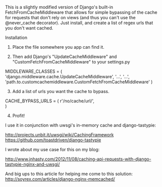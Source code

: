 This is a slightly modified version of Django's built-in FetchFromCacheMiddleware that allows for simple bypassing of the cache for requests that don't rely on views (and thus you can't use the @never_cache decorator). Just install, and create a list of regex urls that you don't want cached.

Installation

1) Place the file somewhere you app can find it.

2) Then add Django's "UpdateCacheMiddleware" and "CustomFetchFromCacheMiddleware" to your settings.py

MIDDLEWARE_CLASSES = (
    'django.middleware.cache.UpdateCacheMiddleware',
    '...',
    '...',
    'path.to.customcachemiddleware.CustomFetchFromCacheMiddleware'
)

3) Add a list of urls you want the cache to bypass.

CACHE_BYPASS_URLS = (
    r'/no/cache/url/',   
)

4) Profit!

I use it in conjunction with uwsgi's in-memory cache and django-tastypie:

http://projects.unbit.it/uwsgi/wiki/CachingFramework
https://github.com/toastdriven/django-tastypie

I wrote about my use case for this on my blog:

http://www.jnhasty.com/2012/11/08/caching-api-requests-with-django-tastypie-nginx-and-uwsgi/

And big ups to this article for helping me come to this solution: 
http://soyrex.com/articles/django-nginx-memcached/

